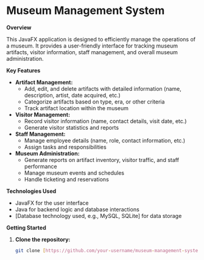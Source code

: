 # Museum Management System

**Overview**

This JavaFX application is designed to efficiently manage the operations of a museum. It provides a user-friendly interface for tracking museum artifacts, visitor information, staff management, and overall museum administration.

**Key Features**

* **Artifact Management:**
  * Add, edit, and delete artifacts with detailed information (name, description, artist, date acquired, etc.)
  * Categorize artifacts based on type, era, or other criteria
  * Track artifact location within the museum
* **Visitor Management:**
  * Record visitor information (name, contact details, visit date, etc.)
  * Generate visitor statistics and reports
* **Staff Management:**
  * Manage employee details (name, role, contact information, etc.)
  * Assign tasks and responsibilities
* **Museum Administration:**
  * Generate reports on artifact inventory, visitor traffic, and staff performance
  * Manage museum events and schedules
  * Handle ticketing and reservations

**Technologies Used**

* JavaFX for the user interface
* Java for backend logic and database interactions
* [Database technology used, e.g., MySQL, SQLite] for data storage

**Getting Started**

1. **Clone the repository:**
   ```bash
   git clone [https://github.com/your-username/museum-management-system.git](https://github.com/your-username/museum-management-system.git)
